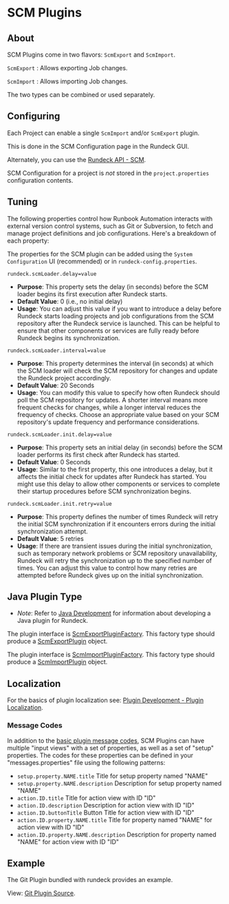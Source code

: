 # SCM Plugins

## About

SCM Plugins come in two flavors: `ScmExport` and `ScmImport`.

`ScmExport`
: Allows exporting Job changes.

`ScmImport`
: Allows importing Job changes.

The two types can be combined or used separately.

## Configuring

Each Project can enable a single `ScmImport` and/or `ScmExport` plugin.

This is done in the SCM Configuration page in the Rundeck GUI.

Alternately, you can use the [Rundeck API - SCM](/api/index.md#scm).

SCM Configuration for a project is _not_ stored in the `project.properties`
configuration contents.

## Tuning 

The following properties control how Runbook Automation interacts with external version control systems, such as Git or Subversion, to fetch and manage project definitions and job configurations. Here's a breakdown of each property:

The properties for the SCM plugin can be added using the `System Configuration` UI (recommended) or in `rundeck-config.properties`.

`rundeck.scmLoader.delay=value`

   - **Purpose**: This property sets the delay (in seconds) before the SCM loader begins its first execution after Rundeck starts.
   - **Default Value**: 0 (i.e., no initial delay)
   - **Usage**: You can adjust this value if you want to introduce a delay before Rundeck starts loading projects and job configurations from the SCM repository after the Rundeck service is launched. This can be helpful to ensure that other components or services are fully ready before Rundeck begins its synchronization.

`rundeck.scmLoader.interval=value`

   - **Purpose**: This property determines the interval (in seconds) at which the SCM loader will check the SCM repository for changes and update the Rundeck project accordingly.
   - **Default Value**: 20 Seconds
   - **Usage**: You can modify this value to specify how often Rundeck should poll the SCM repository for updates. A shorter interval means more frequent checks for changes, while a longer interval reduces the frequency of checks. Choose an appropriate value based on your SCM repository's update frequency and performance considerations.

`rundeck.scmLoader.init.delay=value`

   - **Purpose**: This property sets an initial delay (in seconds) before the SCM loader performs its first check after Rundeck has started.
   - **Default Value**: 0 Seconds
   - **Usage**: Similar to the first property, this one introduces a delay, but it affects the initial check for updates after Rundeck has started. You might use this delay to allow other components or services to complete their startup procedures before SCM synchronization begins.

`rundeck.scmLoader.init.retry=value`

   - **Purpose**: This property defines the number of times Rundeck will retry the initial SCM synchronization if it encounters errors during the initial synchronization attempt.
   - **Default Value**: 5 retries
   - **Usage**: If there are transient issues during the initial synchronization, such as temporary network problems or SCM repository unavailability, Rundeck will retry the synchronization up to the specified number of times. You can adjust this value to control how many retries are attempted before Rundeck gives up on the initial synchronization.

## Java Plugin Type

- _Note_: Refer to [Java Development](/developer/01-plugin-development.md#java-plugin-development) for information about developing a Java plugin for Rundeck.

The plugin interface is [ScmExportPluginFactory]({{$javaDocBase}}/com/dtolabs/rundeck/plugins/scm/ScmExportPluginFactory.html).
This factory type should produce a [ScmExportPlugin][] object.

The plugin interface is [ScmImportPluginFactory]({{$javaDocBase}}/com/dtolabs/rundeck/plugins/scm/ScmImportPluginFactory.html).
This factory type should produce a [ScmImportPlugin][] object.

[scmexportplugin]: {{$javaDocBase}}/com/dtolabs/rundeck/plugins/scm/ScmExportPlugin.html
[scmimportplugin]: {{$javaDocBase}}/com/dtolabs/rundeck/plugins/scm/ScmImportPlugin.html

## Localization

For the basics of plugin localization see: [Plugin Development - Plugin Localization](/developer/01-plugin-development.md#plugin-localization).

### Message Codes

In addition to the [basic plugin message codes](/developer/01-plugin-development.md#defining-plugin-localization-messages), SCM Plugins can have multiple "input views" with a set of properties,
as well as a set of "setup" properties.
The codes for these properties can be defined in your "messages.properties"
file using the following patterns:

- `setup.property.NAME.title` Title for setup property named "NAME"
- `setup.property.NAME.description` Description for setup property named "NAME"
- `action.ID.title` Title for action view with ID "ID"
- `action.ID.description` Description for action view with ID "ID"
- `action.ID.buttonTitle` Button Title for action view with ID "ID"
- `action.ID.property.NAME.title` Title for property named "NAME" for action view with ID "ID"
- `action.ID.property.NAME.description` Description for property named "NAME" for action view with ID "ID"

## Example

The Git Plugin bundled with rundeck provides an example.

View: [Git Plugin Source](https://github.com/rundeck/rundeck/tree/master/plugins/git-plugin).
